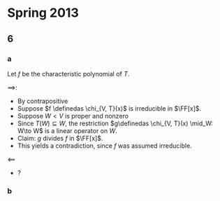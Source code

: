 # Spring 2013

## 6

### a

Let $f$ be the characteristic polynomial of $T$.

$\implies$:

- By contrapositive
- Suppose $f \definedas \chi_{V, T}(x)$ is irreducible in $\FF[x]$.
- Suppose $W< V$ is proper and nonzero
- Since $T(W)\subseteq W$, the restriction $g\definedas \chi_{V, T}(x) \mid_W: W\to W$ is a linear operator on $W$.
- Claim: $g$ divides $f$ in $\FF[x]$.
- This yields a contradiction, since $f$ was assumed irreducible.

$\impliedby$

- ?

### b
